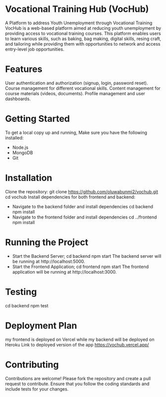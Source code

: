# Vocational Training Hub (VocHub)
A Platform to address Youth Unemployment through Vocational Training
VocHub is a web-based platform aimed at reducing youth unemployment by providing access to vocational training courses. 
This platform enables users to learn various skills, such as baking, bag making, digital skills, resing craft, and tailoring while providing them with opportunities to network and access entry-level job opportunities.

# Features
User authentication and authorization (signup, login, password reset).
Course management for different vocational skills.
Content management for course materials (videos, documents).
Profile management and user dashboards.

# Getting Started
To get a local copy up and running, 
 Make sure you have the following installed:
 - Node.js
 - MongoDB
 - Git

# Installation
 Clone the repository:
 git clone https://github.com/oluwabunmi2/vochub.git
 cd vochub
 Install dependencies for both frontend and backend:
 - Navigate to the backend folder and install dependencies
   cd backend
   npm install
 - Navigate to the frontend folder and install dependencies
   cd ../frontend
   npm install

# Running the Project
 - Start the Backend Server;
   cd backend
   npm start
The backend server will be running at http://localhost:5000.
 - Start the Frontend Application;
   cd frontend
   npm start
The frontend application will be running at http://localhost:3000.

# Testing
cd backend
npm test

# Deployment Plan
my frontend is deployed on Vercel while my backend will be deployed on Heroku
Link to deployed version of the app https://vochub.vercel.app/

# Contributing
Contributions are welcome! Please fork the repository and create a pull request to contribute. Ensure that you follow the coding standards and include tests for your changes.

